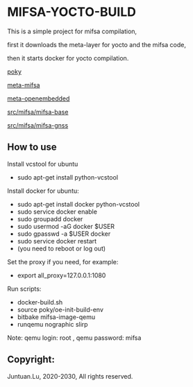 # MIFSA-YOCTO-BUILD

This is a simple project for mifsa compilation, 

first it downloads the meta-layer for yocto and the mifsa code, 

then it starts docker for yocto compilation.

[poky](https://github.com/yoctoproject/poky)

[meta-mifsa](https://github.com/lujuntuan/meta-mifsa)

[meta-openembedded](https://github.com/openembedded/meta-openembedded)

[src/mifsa/mifsa-base](https://github.com/lujuntuan/mifsa-base)

[src/mifsa/mifsa-gnss](https://github.com/lujuntuan/mifsa-gnss)

## How to use

Install vcstool for ubuntu

- sudo apt-get install python-vcstool

Install docker for ubuntu:
- sudo apt-get install docker python-vcstool
- sudo service docker enable
- sudo groupadd docker
- sudo usermod -aG docker $USER
- sudo gpasswd -a $USER docker
- sudo service docker restart
- (you need to reboot or log out)

Set the proxy if you need, for example:

- export all_proxy=127.0.0.1:1080

Run scripts:

- docker-build.sh
- source poky/oe-init-build-env
- bitbake mifsa-image-qemu
- runqemu nographic slirp

Note: qemu login: root , qemu password: mifsa

## Copyright:

Juntuan.Lu, 2020-2030, All rights reserved.
